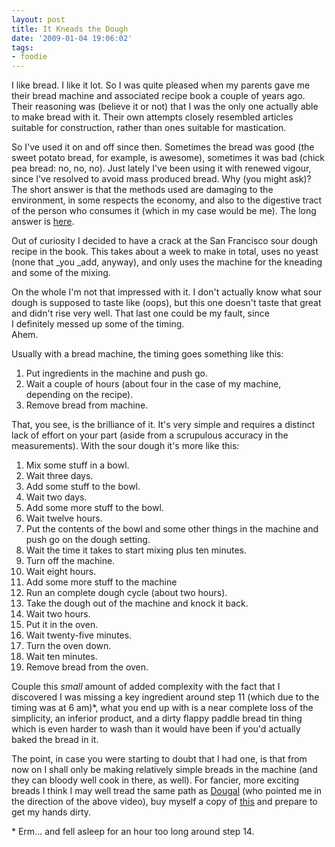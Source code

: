 ```yaml
---
layout: post
title: It Kneads the Dough
date: '2009-01-04 19:06:02'
tags:
- foodie
---
```


I like bread. I like it lot. So I was quite pleased when my parents gave me their bread machine and associated recipe book a couple of years ago. Their reasoning was (believe it or not) that I was the only one actually able to make bread with it. Their own attempts closely resembled articles suitable for construction, rather than ones suitable for mastication.  

So I've used it on and off since then. Sometimes the bread was good (the sweet potato bread, for example, is awesome), sometimes it was bad (chick pea bread: no, no, no). Just lately I've been using it with renewed vigour, since I've resolved to avoid mass produced bread. Why (you might ask)? The short answer is that the methods used are damaging to the environment, in some respects the economy, and also to the digestive tract of the person who consumes it (which in my case would be me). The long answer is [here][do lecture].

[do lecture]: http://www.dolectures.co.uk/speakers/andrew-whitley

<!-- More -->

Out of curiosity I decided to have a crack at the San Francisco sour dough recipe in the book. This takes about a week to make in total, uses no yeast (none that _you _add, anyway), and only uses the machine for the kneading and some of the mixing.  

On the whole I'm not that impressed with it. I don't actually know what sour dough is supposed to taste like (oops), but this one doesn't taste that great and didn't rise very well. That last one could be my fault, since I definitely messed up some of the timing.  
Ahem.  

Usually with a bread machine, the timing goes something like this: 

  1. Put ingredients in the machine and push go.
  2. Wait a couple of hours (about four in the case of my machine, depending on the recipe).
  3. Remove bread from machine.

That, you see, is the brilliance of it. It's very simple and requires a distinct lack of effort on your part (aside from a scrupulous accuracy in the measurements). With the sour dough it's more like this: 

  1. Mix some stuff in a bowl.
  2. Wait three days.
  3. Add some stuff to the bowl.
  4. Wait two days.
  5. Add some more stuff to the bowl.
  6. Wait twelve hours.
  7. Put the contents of the bowl and some other things in the machine and push go on the dough setting.
  8. Wait the time it takes to start mixing plus ten minutes.
  9. Turn off the machine.
  10. Wait eight hours.
  11. Add some more stuff to the machine
  12. Run an complete dough cycle (about two hours).
  13. Take the dough out of the machine and knock it back.
  14. Wait two hours.
  15. Put it in the oven.
  16. Wait twenty-five minutes.
  17. Turn the oven down.
  18. Wait ten minutes.
  19. Remove bread from the oven.

Couple this _small_ amount of added complexity with the fact that I discovered I was missing a key ingredient around step 11 (which due to the timing was at 6 am)\*, what you end up with is a near complete loss of the simplicity, an inferior product, and a dirty flappy paddle bread tin thing which is even harder to wash than it would have been if you'd actually baked the bread in it.  

The point, in case you were starting to doubt that I had one, is that from now on I shall only be making relatively simple breads in the machine (and they can bloody well cook in there, as well). For fancier, more exciting breads I think I may well tread the same path as [Dougal] (who pointed me in the direction of the above video), buy myself a copy of [this][Dough] and prepare to get my hands dirty.

[Dougal]: http://www.dougalstanton.net/blog
[Dough]: http://www.amazon.co.uk/Dough-Richard-Bertinet/dp/1856267628/ref=sr_1_1?ie=UTF8&sr=8-1&s=books&tag=harveyncom-21&qid=1231095568

\* Erm... and fell asleep for an hour too long around step 14.
